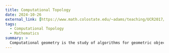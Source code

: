 ```yaml
---
title: Computational Topology
date: 2024-10-26
external_link: [https://www.math.colostate.edu/~adams/teaching/UCR2017/](https://github.com/panhongsheng-eng/Learning_Note/blob/main/%E7%BA%BF%E6%80%A7%E8%A7%84%E5%88%92.html)
tags:
  - Computational Topology
  - Mathematics
summary: >
  Computational geometry is the study of algorithms for geometric objects, playing a fundamental and central role in fields like computer graphics, robotics, geographic information systems, and bioinformatics. Welcome to explore this powerful discipline! geometry. 
---
```

